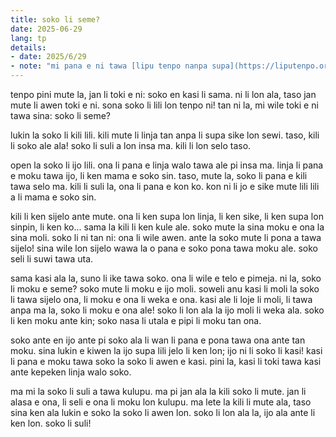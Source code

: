 ```yaml
---
title: soko li seme?
date: 2025-06-29
lang: tp
details:
- date: 2025/6/29
- note: "mi pana e ni tawa [lipu tenpo nanpa supa](https://liputenpo.org/lipu/nanpa-supa/)."
---
```


tenpo pini mute la, jan li toki e ni: soko en kasi li sama. ni li lon ala, taso jan mute li awen toki e ni. sona soko li lili lon tenpo ni! tan ni la, mi wile toki e ni tawa sina: soko li seme?

lukin la soko li kili lili. kili mute li linja tan anpa li supa sike lon sewi. taso, kili li soko ale ala! soko li suli a lon insa ma. kili li lon selo taso.

open la soko li ijo lili. ona li pana e linja walo tawa ale pi insa ma. linja li pana e moku tawa ijo, li ken mama e soko sin. taso, mute la, soko li pana e kili tawa selo ma. kili li suli la, ona li pana e kon ko. kon ni li jo e sike mute lili lili a li mama e soko sin.

kili li ken sijelo ante mute. ona li ken supa lon linja, li ken sike, li ken supa lon sinpin, li ken ko... sama la kili li ken kule ale. soko mute la sina moku e ona la sina moli. soko li ni tan ni: ona li wile awen. ante la soko mute li pona a tawa sijelo! sina wile lon sijelo wawa la o pana e soko pona tawa moku ale. soko seli li suwi tawa uta.

sama kasi ala la, suno li ike tawa soko. ona li wile e telo e pimeja. ni la, soko li moku e seme? soko mute li moku e ijo moli. soweli anu kasi li moli la soko li tawa sijelo ona, li moku e ona li weka e ona. kasi ale li loje li moli, li tawa anpa ma la, soko li moku e ona ale! soko li lon ala la ijo moli li weka ala. soko li ken moku ante kin; soko nasa li utala e pipi li moku tan ona.

soko ante en ijo ante pi soko ala li wan li pana e pona tawa ona ante tan moku. sina lukin e kiwen la ijo supa lili jelo li ken lon; ijo ni li soko li kasi! kasi li pana e moku tawa soko la soko li awen e kasi. pini la, kasi li toki tawa kasi ante kepeken linja walo soko.

ma mi la soko li suli a tawa kulupu. ma pi jan ala la kili soko li mute. jan li alasa e ona, li seli e ona li moku lon kulupu. ma lete la kili li mute ala, taso sina ken ala lukin e soko la soko li awen lon. soko li lon ala la, ijo ala ante li ken lon. soko li suli!
